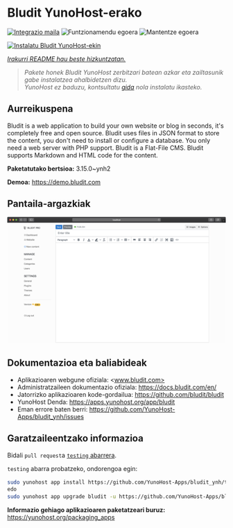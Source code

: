 <!--
Ohart ongi: README hau automatikoki sortu da <https://github.com/YunoHost/apps/tree/master/tools/readme_generator>ri esker
EZ editatu eskuz.
-->

# Bludit YunoHost-erako

[![Integrazio maila](https://dash.yunohost.org/integration/bludit.svg)](https://dash.yunohost.org/appci/app/bludit) ![Funtzionamendu egoera](https://ci-apps.yunohost.org/ci/badges/bludit.status.svg) ![Mantentze egoera](https://ci-apps.yunohost.org/ci/badges/bludit.maintain.svg)

[![Instalatu Bludit YunoHost-ekin](https://install-app.yunohost.org/install-with-yunohost.svg)](https://install-app.yunohost.org/?app=bludit)

*[Irakurri README hau beste hizkuntzatan.](./ALL_README.md)*

> *Pakete honek Bludit YunoHost zerbitzari batean azkar eta zailtasunik gabe instalatzea ahalbidetzen dizu.*  
> *YunoHost ez baduzu, kontsultatu [gida](https://yunohost.org/install) nola instalatu ikasteko.*

## Aurreikuspena

Bludit is a web application to build your own website or blog in seconds, it's completely free and open source. Bludit uses files in JSON format to store the content, you don't need to install or configure a database. You only need a web server with PHP support. Bludit is a Flat-File CMS. Bludit supports Markdown and HTML code for the content.

**Paketatutako bertsioa:** 3.15.0~ynh2

**Demoa:** <https://demo.bludit.com>

## Pantaila-argazkiak

![Bludit(r)en pantaila-argazkia](./doc/screenshots/bludit_1_en.png)

## Dokumentazioa eta baliabideak

- Aplikazioaren webgune ofiziala: <www.bludit.com>
- Administratzaileen dokumentazio ofiziala: <https://docs.bludit.com/en/>
- Jatorrizko aplikazioaren kode-gordailua: <https://github.com/bludit/bludit>
- YunoHost Denda: <https://apps.yunohost.org/app/bludit>
- Eman errore baten berri: <https://github.com/YunoHost-Apps/bludit_ynh/issues>

## Garatzaileentzako informazioa

Bidali `pull request`a [`testing` abarrera](https://github.com/YunoHost-Apps/bludit_ynh/tree/testing).

`testing` abarra probatzeko, ondorengoa egin:

```bash
sudo yunohost app install https://github.com/YunoHost-Apps/bludit_ynh/tree/testing --debug
edo
sudo yunohost app upgrade bludit -u https://github.com/YunoHost-Apps/bludit_ynh/tree/testing --debug
```

**Informazio gehiago aplikazioaren paketatzeari buruz:** <https://yunohost.org/packaging_apps>
